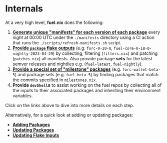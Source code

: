 # Internals

At a very high level, **fuel.nix** does the following:

1. [**Generate unique "manifests" for each version of each package**](./internals/generating-manifests.html)
   every night at 00:00 UTC under the `./manifests` directory using a CI action
   that runs the `./scripts/refresh-manifests.sh` script.
2. [**Provide `package` flake outputs**](./internals/providing-packages.html)
   (e.g. `forc-0-20-0`, `fuel-core-0-18-0-nightly-2023-04-29`) by collecting,
   filtering (`filters.nix`) and patching (`patches.nix`) all manifests. Also
   provide package **sets** for the latest semver releases and nightlies e.g.
   (`fuel-latest`, `fuel-nightly`).
3. [**Provide a special set of "milestone" packages**](./internals/providing-milestones.html)
   (e.g. `forc-wallet-beta-5`) and package sets (e.g. `fuel-beta-5`) by finding
   packages that match the commits specified in `milestones.nix`.
4. **Provide `devShell`s** to assist working on the fuel repos by collecting all
   of the inputs to their associated packages and inheriting their environment
   variables.

Click on the links above to dive into more details on each step.

Alternatively, for a quick look at adding or updating packages:

- [**Adding Packages**](./adding-packages.html)
- [**Updating Packages**](./updating-packages.html)
- [**Updating Flake Inputs**](./updating-flake-inputs.html)
